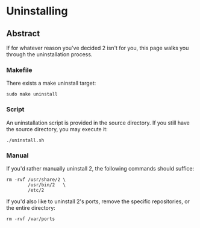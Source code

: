 # Uninstalling

## Abstract
If for whatever reason you've decided 2 isn't for you, this page walks you
through the uninstallation process.

### Makefile
There exists a make uninstall target:
```
sudo make uninstall
```

### Script
An uninstallation script is provided in the source directory. If you still have
the source directory, you may execute it:
```
./uninstall.sh
```

### Manual
If you'd rather manually uninstall 2, the following commands should suffice:
```
rm -rvf /usr/share/2 \
        /usr/bin/2   \
        /etc/2
```

If you'd also like to uninstall 2's ports, remove the specific repositories, or
the entire directory:
```
rm -rvf /var/ports
```
